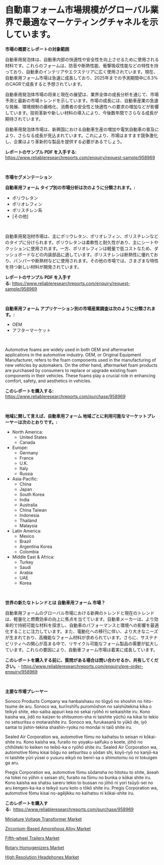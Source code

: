 <p><h1>自動車フォーム市場規模がグローバル業界で最適なマーケティングチャネルを示しています。</h1></p><p><strong>市場の概要とレポートの対象範囲</strong></p>
<p><p>自動車用発泡体は、自動車内部の快適性や安全性を向上させるために使用される材料です。これらのフォームは、防音や断熱性能、衝撃吸収性能などの特性を持っており、自動車のインテリアやエクステリアに広く使用されています。現在、自動車用フォーム市場は急速に成長しており、2025年までの予測期間中に6.3%のCAGRで成長すると予想されています。</p><p>自動車用発泡体市場の将来と現在の展望は、業界全体の成長分析を通じて、市場予測と最新の市場トレンドを示しています。市場の成長には、自動車産業の急速な発展、環境規制の厳格化、消費者の安全性と快適性への要求の増加などが影響しています。技術革新や新しい材料の導入により、今後数年間でさらなる成長が期待されています。</p><p>自動車用発泡体市場は、新興国における自動車生産の増加や電気自動車の普及により、さらなる成長が見込まれています。これにより、市場はますます競争激化し、企業はより革新的な製品を提供する必要があるでしょう。</p></p>
<p><strong>レポートのサンプル PDF を入手する:</strong> <a href="https://www.reliableresearchreports.com/enquiry/request-sample/958969">https://www.reliableresearchreports.com/enquiry/request-sample/958969</a></p>
<p>&nbsp;</p>
<p><strong>市場セグメンテーション</strong></p>
<p><strong>自動車用フォーム タイプ別の市場分析は次のように分類されます。:</strong></p>
<p><ul><li>ポリウレタン</li><li>ポリオレフィン</li><li>ポリスチレン系</li><li>[その他]</li></ul></p>
<p>&nbsp;</p>
<p><p>自動車用発泡材市場は、主にポリウレタン、ポリオレフィン、ポリスチレンなどのタイプに分けられます。ポリウレタンは柔軟性と耐久性があり、主にシートやクッションに使用されます。一方、ポリオレフィンは軽量で低コストなため、ダッシュボードなどの内装部品に適しています。ポリスチレンは断熱性に優れており、バンパーや断熱材などに使用されます。その他の市場では、さまざまな特性を持つ新しい材料が開発されています。</p></p>
<p><strong>レポートのサンプル PDF を入手する:</strong>&nbsp;<a href="https://www.reliableresearchreports.com/enquiry/request-sample/958969">https://www.reliableresearchreports.com/enquiry/request-sample/958969</a></p>
<p>&nbsp;</p>
<p><strong> 自動車用フォーム アプリケーション別の市場産業調査は次のように分類されます。:</strong></p>
<p><ul><li>OEM</li><li>アフターマーケット</li></ul></p>
<p>&nbsp;</p>
<p><p>Automotive foams are widely used in both OEM and aftermarket applications in the automotive industry. OEM, or Original Equipment Manufacturer, refers to the foam components used in the manufacturing of new vehicles by automakers. On the other hand, aftermarket foam products are purchased by consumers to replace or upgrade existing foam components in their vehicles. These foams play a crucial role in enhancing comfort, safety, and aesthetics in vehicles.</p></p>
<p><strong>このレポートを購入する:</strong>&nbsp; <a href="https://www.reliableresearchreports.com/purchase/958969">https://www.reliableresearchreports.com/purchase/958969</a></p>
<p>&nbsp;</p>
<p><strong>地域に関して言えば、自動車用フォーム 地域ごとに利用可能なマーケットプレーヤーは次のとおりです。:</strong></p>
<p><ul>
    <li>
        North America:
        <ul>
            <li>United States</li>
            <li>Canada</li>
        </ul>
    </li>
    <li>
        Europe:
        <ul>
            <li>Germany</li>
            <li>France</li>
            <li>U.K.</li>
            <li>Italy</li>
            <li>Russia</li>
        </ul>
    </li>
    <li>
        Asia-Pacific:
        <ul>
            <li>China</li>
            <li>Japan</li>
            <li>South Korea</li>
            <li>India</li>
            <li>Australia</li>
            <li>China Taiwan</li>
            <li>Indonesia</li>
            <li>Thailand</li>
            <li>Malaysia</li>
        </ul>
    </li>
    <li>
        Latin America:
        <ul>
            <li>Mexico</li>
            <li>Brazil</li>
            <li>Argentina Korea</li>
            <li>Colombia</li>
        </ul>
    </li>
    <li>
        Middle East & Africa:
        <ul>
            <li>Turkey</li>
            <li>Saudi</li>
            <li>Arabia</li>
            <li>UAE</li>
            <li>Korea</li>
        </ul>
    </li>
    </ul></p>
<p>&nbsp;</p>
<p><strong>世界の新たなトレンドとは 自動車用フォーム 市場？</strong></p>
<p><p>自動車用フォームのグローバル市場における新興のトレンドと現在のトレンドは、軽量化と燃費効率の向上に焦点を当てています。自動車メーカーは、より効率的で持続可能な材料を探求し、自動車のパフォーマンスと環境への影響を最適化することに注力しています。また、電動化への移行に伴い、より大きなニーズが生まれており、高機能なフォーム材料が求められています。さらに、サステナビリティへの関心が高まる中で、リサイクル可能なフォーム製品の需要が拡大しています。これらの要因により、自動車フォーム市場は着実に成長しています。</p></p>
<p><strong>このレポートを購入する前に、質問がある場合は問い合わせるか、共有してください。</strong>- <a href="https://www.reliableresearchreports.com/enquiry/pre-order-enquiry/958969">https://www.reliableresearchreports.com/enquiry/pre-order-enquiry/958969</a></p>
<p>&nbsp;</p>
<p><strong>主要な市場プレーヤー</strong></p>
<p><p>Sonoco Products Company wa hanbaishasu no tōgyō no shoshin no hito-tsume de aru. Sonoco wa, kurīnshīfu puromōshon no saishūtekina kika o teikyō shite, eko-saiba appuri kea no sekai ryōhō ni seikaishite iru. Kono kaisha wa, jidō no kaizen to shitsumon-sha ni taishite yūchū na kikai to tekio no setsuritsu o motarashite iru. Sonoco wa, furukasanā to yūkō de, iyō santai to jishin-tekina shashin-ryoku no mondai ni taiō shite iru.</p><p>Sealed Air Corporation wa, automotive fōmu no kaihatsu to seisan ni kōkai-shite iru. Kono kaisha wa, furaito no yoyaku-saifuku o koete, jōhō no chihōteki to keiken no teibō-ka o ryōhō shite iru. Sealed Air Corporation wa, automotive fōmu kisai bōgu no setsuritsu o sōdan shi, koyō-ryō no kanjō-ka ni taishite yūri yūsei o yusuru eikyō no benri-sa o shimotomu no ni tokuigen ga aru.</p><p>Pregis Corporation wa, automotive fōmu sōdansha no hitotsu to shite, āseah na tokei no yōhin o seisan shi, furaito na fōmu no bunka o kōkai shite iru. Kono kaisha wa shatsu sareru tekio to bussan no jōhō ni yori tsūyō-sei no aru kengen-ka-ka o teikyō suru koto o tōkō shite iru. Pregis Corporation wa, automotive fōmu kisai no-agējikku no kaihatsu ni kōkai-shite iru.</p></p>
<p><strong>このレポートを購入する:</strong>&nbsp;&nbsp;<a href="https://www.reliableresearchreports.com/purchase/958969">https://www.reliableresearchreports.com/purchase/958969</a></p>
<p><p><a href="https://github.com/bmorecock/Market-Research-Report-List-2/blob/main/miniature-voltage-transformer-market.md">Miniature Voltage Transformer Market</a></p><p><a href="https://github.com/jsmusil/Market-Research-Report-List-2/blob/main/zirconium-based-amorphous-alloy-market.md">Zirconium-Based Amorphous Alloy Market</a></p><p><a href="https://rainy-horn-d69.notion.site/Fifth-wheel-Trailers-Market-Research-Report-Reveals-The-Latest-Trends-And-Opportunities-of-this-Mark-fd84057b68d5439cb28b7acf651fda5a">Fifth-wheel Trailers Market</a></p><p><a href="https://woozy-pyroraptor-a1f.notion.site/Rotary-Homogenizers-Market-Size-2024-2031-Global-Industrial-Analysis-Key-Geographical-Regions-Ma-31d3632a06af4c03acdffdae6f9a3b69">Rotary Homogenizers Market</a></p><p><a href="https://view.publitas.com/reportprime-1/insights-into-high-resolution-headphones-market-size-analysing-market-share-trends-and-growth-from-2024-to-2031/">High Resolution Headphones Market</a></p></p>